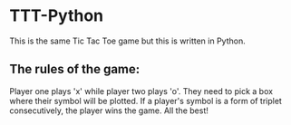 # TTT-Python
This is the same Tic Tac Toe game but this is written in Python.

## The rules of the game:
Player one plays 'x' while player two plays 'o'. They need to pick a box where their symbol will be plotted. 
If a player's symbol is a form of triplet consecutively, the player wins the game. All the best!
